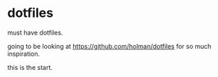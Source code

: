 dotfiles
========

must have dotfiles.


going to be looking at https://github.com/holman/dotfiles for so much inspiration.


this is the start.
